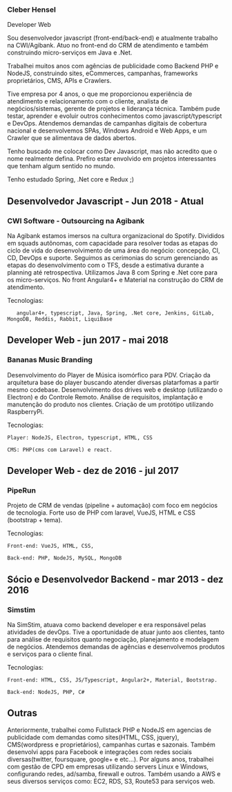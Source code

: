 ### Cleber Hensel
Developer Web

Sou desenvolvedor javascript (front-end/back-end) e atualmente trabalho na CWI/Agibank. Atuo no front-end do CRM de atendimento e também construindo micro-serviços em Java e .Net.

Trabalhei muitos anos com agências de publicidade como Backend PHP e NodeJS, construindo sites, eCommerces, campanhas, frameworks proprietários, CMS, APIs e Crawlers.

Tive empresa por 4 anos, o que me proporcionou experiência de atendimento e relacionamento com o cliente, analista de negócios/sistemas, gerente de projetos e liderança técnica. Também pude testar, aprender e evoluir outros conhecimentos como javascript/typescript e DevOps. Atendemos demandas de campanhas digitais de cobertura nacional e desenvolvemos SPAs, Windows Android e Web Apps, e um Crawler que se alimentava de dados abertos.

Tenho buscado me colocar como Dev Javascript, mas não acredito que o nome realmente defina.
Prefiro estar envolvido em projetos interessantes que tenham algum sentido no mundo.

Tenho estudado Spring, .Net core e Redux ;)

## Desenvolvedor Javascript - Jun 2018 - Atual
### CWI Software - Outsourcing na Agibank
Na Agibank estamos imersos na cultura organizacional do Spotify. Divididos em squads autônomas, com capacidade para resolver todas as etapas do ciclo de vida do desenvolvimento de uma área do negócio: concepção, CI, CD, DevOps e suporte.
Seguimos as cerimonias do scrum gerenciando as etapas do desenvolvimento com o TFS, desde a estimativa durante a planning até retrospectiva.
Utilizamos Java 8 com Spring e .Net core para os micro-serviços. No front Angular4+ e Material na construção do CRM de atendimento.

Tecnologias:
       
       angular4+, typescript, Java, Spring, .Net core, Jenkins, GitLab, MongoDB, Reddis, Rabbit, LiquiBase

## Developer Web - jun 2017 - mai 2018
### Bananas Music Branding
Desenvolvimento do Player de Música isomórfico para PDV. Criação da arquitetura base do player buscando atender diversas platarfomas a partir mesmo codebase. Desenvolvimento dos drives web e desktop (utilizando o Electron) e do Controle Remoto.
Análise de requisitos, implantação e manutenção do produto nos clientes. Criação de um protótipo utilizando RaspberryPi.

Tecnologias:

    Player: NodeJS, Electron, typescript, HTML, CSS

    CMS: PHP(cms com Laravel) e react.


## Developer Web - dez de 2016 - jul 2017
### PipeRun
Projeto de CRM de vendas (pipeline + automação) com foco em negócios de tecnologia.
Forte uso de PHP com laravel, VueJS, HTML e CSS (bootstrap + tema).

Tecnologias:
    
    Front-end: VueJS, HTML, CSS,
    
    Back-end: PHP, NodeJS, MySQL, MongoDB


## Sócio e Desenvolvedor Backend - mar 2013 - dez 2016
### Simstim
Na SimStim, atuava como backend developer e era responsável pelas atividades de devOps. Tive a oportunidade de atuar junto aos clientes, tanto para análise de requisitos quanto negociação, planejamento e modelagem de negócios. Atendemos demandas de agências e desenvolvemos produtos e serviços para o cliente final.

Tecnologias:
    
    Front-end: HTML, CSS, JS/Typescript, Angular2+, Material, Bootstrap.
    
    Back-end: NodeJS, PHP, C#

## Outras
Anteriormente, trabalhei como Fullstack PHP e NodeJS em agencias de publicidade com demandas como sites(HTML, CSS, jquery), CMS(wordpress e proprietários), campanhas curtas e sazonais.
Também desenvolvi apps para Facebook e integrações com redes sociais diversas(twitter, foursquare, google+ e etc...).
Por alguns anos, trabalhei com gestão de CPD em empresas utilizando servers Linux e Windows, configurando redes, ad/samba, firewall e outros.
Também usando a AWS e seus diversos serviços como: EC2, RDS, S3, Route53 para serviços web.
